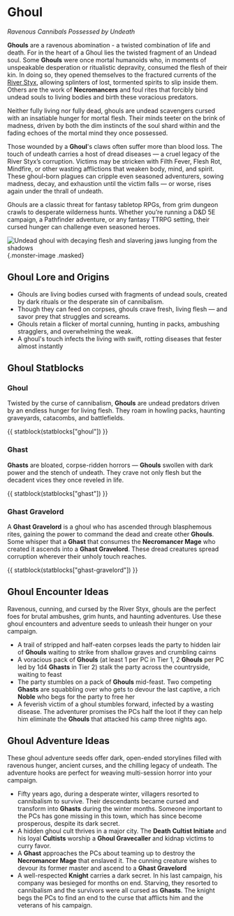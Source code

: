 # Ghoul

*Ravenous Cannibals Possessed by Undeath*

**Ghouls** are a ravenous abomination - a twisted combination of life and death. For in the heart of a Ghoul lies the twisted fragment of an Undead soul. Some **Ghouls** were once mortal humanoids who, in moments of unspeakable desperation or ritualistic depravity, consumed the flesh of their kin. In doing so, they opened themselves to the fractured currents of the [River Styx](../topics/undead.md#the-river-styx), allowing splinters of lost, tormented spirits to slip inside them. Others are the work of **Necromancers** and foul rites that forcibly bind undead souls to living bodies and birth these voracious predators.

Neither fully living nor fully dead, ghouls are undead scavengers cursed with an insatiable hunger for mortal flesh. Their minds teeter on the brink of madness, driven by both the dim instincts of the soul shard within and the fading echoes of the mortal mind they once possessed.

Those wounded by a **Ghoul**'s claws often suffer more than blood loss. The touch of undeath carries a host of dread diseases — a cruel legacy of the River Styx’s corruption. Victims may be stricken with Filth Fever, Flesh Rot, Mindfire, or other wasting afflictions that weaken body, mind, and spirit. These ghoul-born plagues can cripple even seasoned adventurers, sowing madness, decay, and exhaustion until the victim falls — or worse, rises again under the thrall of undeath.

Ghouls are a classic threat for fantasy tabletop RPGs, from grim dungeon crawls to desperate wilderness hunts. Whether you’re running a D&D 5E campaign, a Pathfinder adventure, or any fantasy TTRPG setting, their cursed hunger can challenge even seasoned heroes.

![Undead ghoul with decaying flesh and slavering jaws lunging from the shadows](../img/ghoul.tif){.monster-image .masked}

## Ghoul Lore and Origins

- Ghouls are living bodies cursed with fragments of undead souls, created by dark rituals or the desperate sin of cannibalism.
- Though they can feed on corpses, ghouls crave fresh, living flesh — and savor prey that struggles and screams.
- Ghouls retain a flicker of mortal cunning, hunting in packs, ambushing stragglers, and overwhelming the weak.
- A ghoul's touch infects the living with swift, rotting diseases that fester almost instantly

## Ghoul Statblocks

### Ghoul

Twisted by the curse of cannibalism, **Ghouls** are undead predators driven by an endless hunger for living flesh. They roam in howling packs, haunting graveyards, catacombs, and battlefields.

{{ statblock(statblocks["ghoul"]) }}

### Ghast

**Ghasts** are bloated, corpse-ridden horrors — **Ghouls** swollen with dark power and the stench of undeath. They crave not only flesh but the decadent vices they once reveled in life.

{{ statblock(statblocks["ghast"]) }}

### Ghast Gravelord

A **Ghast Gravelord** is a ghoul who has ascended through blasphemous rites, gaining the power to command the dead and create other **Ghouls**. Some whisper that a **Ghast** that consumes the **Necromancer Mage** who created it ascends into a **Ghast Gravelord**. These dread creatures spread corruption wherever their unholy touch reaches.

{{ statblock(statblocks["ghast-gravelord"]) }}

## Ghoul Encounter Ideas

Ravenous, cunning, and cursed by the River Styx, ghouls are the perfect foes for brutal ambushes, grim hunts, and haunting adventures. Use these ghoul encounters and adventure seeds to unleash their hunger on your campaign.

- A trail of stripped and half-eaten corpses leads the party to hidden lair of **Ghouls** waiting to strike from shallow graves and crumbling cairns
- A voracious pack of **Ghouls** (at least 1 per PC in Tier 1, 2 **Ghouls** per PC led by 1d4 **Ghasts** in Tier 2) stalk the party across the countryside, waiting to feast
- The party stumbles on a pack of **Ghouls** mid-feast. Two competing **Ghasts** are squabbling over who gets to devour the last captive, a rich **Noble** who begs for the party to free her
- A feverish victim of a ghoul stumbles forward, infected by a wasting disease. The adventurer promises the PCs half the loot if they can help him eliminate the **Ghouls** that attacked his camp three nights ago.

## Ghoul Adventure Ideas

These ghoul adventure seeds offer dark, open-ended storylines filled with ravenous hunger, ancient curses, and the chilling legacy of undeath. The adventure hooks are perfect for weaving multi-session horror into your campaign.

- Fifty years ago, during a desperate winter, villagers resorted to cannibalism to survive. Their descendants became cursed and transform into **Ghasts** during the winter months. Someone important to the PCs has gone missing in this town, which has since become prosperous, despite its dark secret.
- A hidden ghoul cult thrives in a major city. The **Death Cultist Initiate** and his loyal **Cultists** worship a **Ghoul Gravecaller** and kidnap victims to curry favor.
- A **Ghast** approaches the PCs about teaming up to destroy the **Necromancer Mage** that enslaved it. The cunning creature wishes to devour its former master and ascend to a **Ghast Gravelord**
- A well-respected **Knight** carries a dark secret. In his last campaign, his company was besieged for months on end. Starving, they resorted to cannibalism and the survivors were all cursed as **Ghasts**. The knight begs the PCs to find an end to the curse that afflicts him and the veterans of his campaign.
